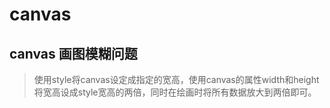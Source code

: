  #  canvas

##  canvas 画图模糊问题

 >  使用style将canvas设定成指定的宽高，使用canvas的属性width和height将宽高设成style宽高的两倍，同时在绘画时将所有数据放大到两倍即可。
